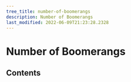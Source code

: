 ```yaml
---
tree_title: number-of-boomerangs
description: Number of Boomerangs
last_modified: 2022-06-09T21:23:28.2328
---
```


# Number of Boomerangs

## Contents
